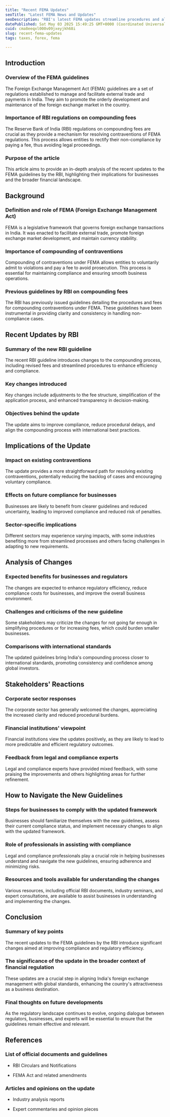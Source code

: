 ```yaml
---
title: "Recent FEMA Updates"
seoTitle: "Latest FEMA News and Updates"
seoDescription: "RBI's latest FEMA updates streamline procedures and align internationally, impacting businesses and the financial landscape"
datePublished: Sat May 03 2025 15:49:25 GMT+0000 (Coordinated Universal Time)
cuid: cma8eeqxl000v09jxeyjkh68i
slug: recent-fema-updates
tags: taxes, forex, fema

---
```


## Introduction

### Overview of the FEMA guidelines

The Foreign Exchange Management Act (FEMA) guidelines are a set of regulations established to manage and facilitate external trade and payments in India. They aim to promote the orderly development and maintenance of the foreign exchange market in the country.

### Importance of RBI regulations on compounding fees

The Reserve Bank of India (RBI) regulations on compounding fees are crucial as they provide a mechanism for resolving contraventions of FEMA regulations. This process allows entities to rectify their non-compliance by paying a fee, thus avoiding legal proceedings.

### Purpose of the article

This article aims to provide an in-depth analysis of the recent updates to the FEMA guidelines by the RBI, highlighting their implications for businesses and the broader financial landscape.

## Background

### Definition and role of FEMA (Foreign Exchange Management Act)

FEMA is a legislative framework that governs foreign exchange transactions in India. It was enacted to facilitate external trade, promote foreign exchange market development, and maintain currency stability.

### Importance of compounding of contraventions

Compounding of contraventions under FEMA allows entities to voluntarily admit to violations and pay a fee to avoid prosecution. This process is essential for maintaining compliance and ensuring smooth business operations.

### Previous guidelines by RBI on compounding fees

The RBI has previously issued guidelines detailing the procedures and fees for compounding contraventions under FEMA. These guidelines have been instrumental in providing clarity and consistency in handling non-compliance cases.

## Recent Updates by RBI

### Summary of the new RBI guideline

The recent RBI guideline introduces changes to the compounding process, including revised fees and streamlined procedures to enhance efficiency and compliance.

### Key changes introduced

Key changes include adjustments to the fee structure, simplification of the application process, and enhanced transparency in decision-making.

### Objectives behind the update

The update aims to improve compliance, reduce procedural delays, and align the compounding process with international best practices.

## Implications of the Update

### Impact on existing contraventions

The update provides a more straightforward path for resolving existing contraventions, potentially reducing the backlog of cases and encouraging voluntary compliance.

### Effects on future compliance for businesses

Businesses are likely to benefit from clearer guidelines and reduced uncertainty, leading to improved compliance and reduced risk of penalties.

### Sector-specific implications

Different sectors may experience varying impacts, with some industries benefiting more from streamlined processes and others facing challenges in adapting to new requirements.

## Analysis of Changes

### Expected benefits for businesses and regulators

The changes are expected to enhance regulatory efficiency, reduce compliance costs for businesses, and improve the overall business environment.

### Challenges and criticisms of the new guideline

Some stakeholders may criticize the changes for not going far enough in simplifying procedures or for increasing fees, which could burden smaller businesses.

### Comparisons with international standards

The updated guidelines bring India's compounding process closer to international standards, promoting consistency and confidence among global investors.

## Stakeholders' Reactions

### Corporate sector responses

The corporate sector has generally welcomed the changes, appreciating the increased clarity and reduced procedural burdens.

### Financial institutions' viewpoint

Financial institutions view the updates positively, as they are likely to lead to more predictable and efficient regulatory outcomes.

### Feedback from legal and compliance experts

Legal and compliance experts have provided mixed feedback, with some praising the improvements and others highlighting areas for further refinement.

## How to Navigate the New Guidelines

### Steps for businesses to comply with the updated framework

Businesses should familiarize themselves with the new guidelines, assess their current compliance status, and implement necessary changes to align with the updated framework.

### Role of professionals in assisting with compliance

Legal and compliance professionals play a crucial role in helping businesses understand and navigate the new guidelines, ensuring adherence and minimizing risks.

### Resources and tools available for understanding the changes

Various resources, including official RBI documents, industry seminars, and expert consultations, are available to assist businesses in understanding and implementing the changes.

## Conclusion

### Summary of key points

The recent updates to the FEMA guidelines by the RBI introduce significant changes aimed at improving compliance and regulatory efficiency.

### The significance of the update in the broader context of financial regulation

These updates are a crucial step in aligning India's foreign exchange management with global standards, enhancing the country's attractiveness as a business destination.

### Final thoughts on future developments

As the regulatory landscape continues to evolve, ongoing dialogue between regulators, businesses, and experts will be essential to ensure that the guidelines remain effective and relevant.

## References

### List of official documents and guidelines

* RBI Circulars and Notifications
    
* FEMA Act and related amendments
    

### Articles and opinions on the update

* Industry analysis reports
    
* Expert commentaries and opinion pieces